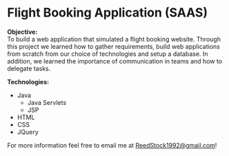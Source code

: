 # Flight Booking Application (SAAS)

<b>Objective:</b><br>
To build a web application that simulated a flight booking website. Through this project we learned how to gather requirements, 
build web applications from scratch from our choice of technologies and setup a database. In addition, we learned the importance
of communication in teams and how to delegate tasks.

<b>Technologies:</b>
   - Java
      - Java Servlets
      - JSP
   - HTML
   - CSS
   - JQuery
   
For more information feel free to email me at ReedStock1992@gmail.com!
